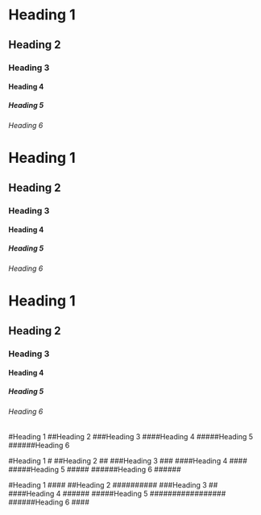 # Heading 1
## Heading 2
### Heading 3
#### Heading 4
##### Heading 5
###### Heading 6

# Heading 1 #
## Heading 2 ##
### Heading 3 ###
#### Heading 4 ####
##### Heading 5 #####
###### Heading 6 ######

# Heading 1 ####
## Heading 2 ##########
### Heading 3 ##
#### Heading 4 ######
##### Heading 5 #################
###### Heading 6 ####

#Heading 1
##Heading 2
###Heading 3
####Heading 4
#####Heading 5
######Heading 6

#Heading 1 #
##Heading 2 ##
###Heading 3 ###
####Heading 4 ####
#####Heading 5 #####
######Heading 6 ######

#Heading 1 ####
##Heading 2 ##########
###Heading 3 ##
####Heading 4 ######
#####Heading 5 #################
######Heading 6 ####